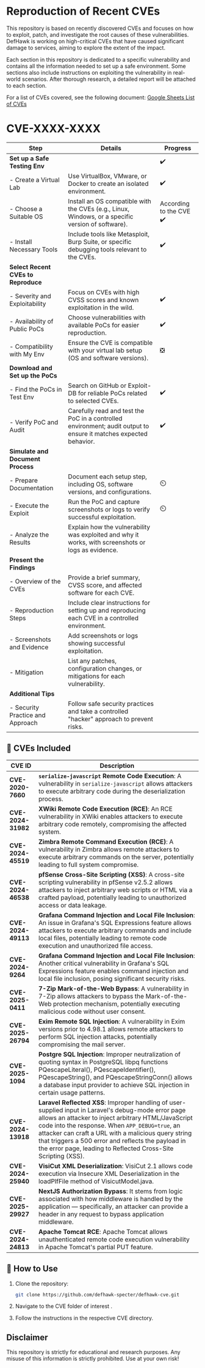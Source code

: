 # Reproduction of Recent CVEs

This repository is based on recently discovered CVEs and focuses on how to exploit, patch, and investigate the root causes of these vulnerabilities. DefHawk is working on high-critical CVEs that have caused significant damage to services, aiming to explore the extent of the impact.

Each section in this repository is dedicated to a specific vulnerability and contains all the information needed to set up a safe environment. Some sections also include instructions on exploiting the vulnerability in real-world scenarios. After thorough research, a detailed report will be attached to each section.

For a list of CVEs covered, see the following document:
[Google Sheets List of CVEs](https://docs.google.com/spreadsheets/d/1M6E_NRWxdLzWCeyMM0Dgepo36WiLItvFS30I3dHeWO0/)




# CVE-XXXX-XXXX


| **Step**                            | **Details**                                                                                                       | **Progress**                            |
| ----------------------------------- | ----------------------------------------------------------------------------------------------------------------- | --------------------------------------- |
| **Set up a Safe Testing Env**       |                                                                                                                   | :heavy_check_mark:                      |
| - Create a Virtual Lab              | Use VirtualBox, VMware, or Docker to create an isolated environment.                                              | :heavy_check_mark:                      |
| - Choose a Suitable OS              | Install an OS compatible with the CVEs (e.g., Linux, Windows, or a specific version of software).                 | According to the CVE :heavy_check_mark: |
| - Install Necessary Tools           | Include tools like Metasploit, Burp Suite, or specific debugging tools relevant to the CVEs.                      | :heavy_check_mark:                      |
| **Select Recent CVEs to Reproduce** |                                                                                                                   |
| - Severity and Exploitability       | Focus on CVEs with high CVSS scores and known exploitation in the wild.                                           | :heavy_check_mark:                      |
| - Availability of Public PoCs       | Choose vulnerabilities with available PoCs for easier reproduction.                                               | :heavy_check_mark:                      |
| - Compatibility with My Env         | Ensure the CVE is compatible with your virtual lab setup (OS and software versions).                              | ❎                                       |
| **Download and Set up the PoCs**    |                                                                                                                   |
| - Find the PoCs in Test Env         | Search on GitHub or Exploit-DB for reliable PoCs related to selected CVEs.                                        | :heavy_check_mark:                      |
| - Verify PoC and Audit              | Carefully read and test the PoC in a controlled environment; audit output to ensure it matches expected behavior. | :heavy_check_mark:                      |
| **Simulate and Document Process**   |                                                                                                                   |
| - Prepare Documentation             | Document each setup step, including OS, software versions, and configurations.                                    | ⏲️                                       |
| - Execute the Exploit               | Run the PoC and capture screenshots or logs to verify successful exploitation.                                    | ⏲️                                       |
| - Analyze the Results               | Explain how the vulnerability was exploited and why it works, with screenshots or logs as evidence.               |
| **Present the Findings**            |                                                                                                                   |
| - Overview of the CVEs              | Provide a brief summary, CVSS score, and affected software for each CVE.                                          |
| - Reproduction Steps                | Include clear instructions for setting up and reproducing each CVE in a controlled environment.                   |
| - Screenshots and Evidence          | Add screenshots or logs showing successful exploitation.                                                          |
| - Mitigation                        | List any patches, configuration changes, or mitigations for each vulnerability.                                   |
| **Additional Tips**                 |                                                                                                                   |
| - Security Practice and Approach    | Follow safe security practices and take a controlled "hacker" approach to prevent risks.                          |



## 📌 CVEs Included

| CVE ID             | Description                                                                                                                                                                                                                                                                                                                                                                                   |
| ------------------ | --------------------------------------------------------------------------------------------------------------------------------------------------------------------------------------------------------------------------------------------------------------------------------------------------------------------------------------------------------------------------------------------- |
| **CVE-2020-7660**  | **`serialize-javascript` Remote Code Execution**: A vulnerability in `serialize-javascript` allows attackers to execute arbitrary code during the deserialization process.                                                                                                                                                                                                                    |
| **CVE-2024-31982** | **XWiki Remote Code Execution (RCE)**: An RCE vulnerability in XWiki enables attackers to execute arbitrary code remotely, compromising the affected system.                                                                                                                                                                                                                                  |
| **CVE-2024-45519** | **Zimbra Remote Command Execution (RCE)**: A vulnerability in Zimbra allows remote attackers to execute arbitrary commands on the server, potentially leading to full system compromise.                                                                                                                                                                                                      |
| **CVE-2024-46538** | **pfSense Cross-Site Scripting (XSS)**: A cross-site scripting vulnerability in pfSense v2.5.2 allows attackers to inject arbitrary web scripts or HTML via a crafted payload, potentially leading to unauthorized access or data leakage.                                                                                                                                                    |
| **CVE-2024-49113** | **Grafana Command Injection and Local File Inclusion**: An issue in Grafana's SQL Expressions feature allows attackers to execute arbitrary commands and include local files, potentially leading to remote code execution and unauthorized file access.                                                                                                                                      |
| **CVE-2024-9264**  | **Grafana Command Injection and Local File Inclusion**: Another critical vulnerability in Grafana's SQL Expressions feature enables command injection and local file inclusion, posing significant security risks.                                                                                                                                                                            |
| **CVE-2025-0411**  | **7-Zip Mark-of-the-Web Bypass**: A vulnerability in 7-Zip allows attackers to bypass the Mark-of-the-Web protection mechanism, potentially executing malicious code without user consent.                                                                                                                                                                                                    |
| **CVE-2025-26794** | **Exim Remote SQL Injection**: A vulnerability in Exim versions prior to 4.98.1 allows remote attackers to perform SQL injection attacks, potentially compromising the mail server.                                                                                                                                                                                                           |
| **CVE-2025-1094**  | **Postgre SQL Injection**: Improper neutralization of quoting syntax in PostgreSQL libpq functions PQescapeLiteral(), PQescapeIdentifier(), PQescapeString(), and PQescapeStringConn() allows a database input provider to achieve SQL injection in certain usage patterns.                                                                                                                   |
| **CVE-2024-13918** | **Laravel Reflected XSS**: Improper handling of user-supplied input in Laravel's debug-mode error page allows an attacker to inject arbitrary HTML/JavaScript code into the response. When `APP_DEBUG=true`, an attacker can craft a URL with a malicious query string that triggers a 500 error and reflects the payload in the error page, leading to Reflected Cross-Site Scripting (XSS). |
| **CVE-2024-25940** | **VisiCut XML Deserialization**: VisiCut 2.1 allows code execution via Insecure XML Deserialization in the loadPlfFile method of VisicutModel.java.                                                                                                                                                                                                                                           |
| **CVE-2025-29927** | **NextJS Authorization Bypass**: It stems from logic associated with how middleware is handled by the application — specifically, an attacker can provide a header in any request to bypass application middleware.                                                                                                                                                                           |
| **CVE-2024-24813** | **Apache Tomcat RCE**: Apache Tomcat allows unauthenticated remote code execution vulnerability in Apache Tomcat's partial PUT feature.                                                                                                                                                                                                                                                       |


## 🚀 How to Use
1. Clone the repository:
   ```bash
   git clone https://github.com/defhawk-specter/defhawk-cve.git
    ```

2. Navigate to the CVE folder of interest
.
3. Follow the instructions in the respective CVE directory.

## Disclaimer

This repository is strictly for educational and research purposes. Any misuse of this information is strictly prohibited. Use at your own risk!
